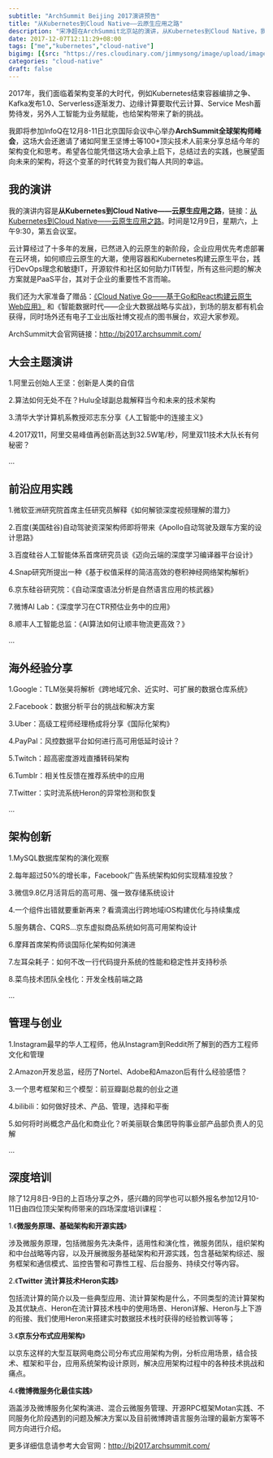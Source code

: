 ```yaml
---
subtitle: "ArchSummit Beijing 2017演讲预告"
title: "从Kubernetes到Cloud Native——云原生应用之路"
description: "宋净超在ArchSummit北京站的演讲，从Kubernetes到Cloud Native，我的云原生应用之路"
date: 2017-12-07T12:11:29+08:00
tags: ["me","kubernetes","cloud-native"]
bigimg: [{src: "https://res.cloudinary.com/jimmysong/image/upload/images/beijing-national-conversation-center.jpg", desc: "北京国家会议中心"}]
categories: "cloud-native"
draft: false
---
```


2017年，我们面临着架构变革的大时代，例如Kubernetes结束容器编排之争、Kafka发布1.0、Serverless逐渐发力、边缘计算要取代云计算、Service Mesh蓄势待发，另外人工智能为业务赋能，也给架构带来了新的挑战。

我即将参加InfoQ在12月8-11日北京国际会议中心举办**ArchSummit全球架构师峰会**，这场大会还邀请了诸如阿里王坚博士等100+顶尖技术人前来分享总结今年的架构变化和思考。希望各位能凭借这场大会承上启下，总结过去的实践，也展望面向未来的架构，将这个变革的时代转变为我们每人共同的幸运。

## 我的演讲

我的演讲内容是**从Kubernetes到Cloud Native——云原生应用之路**，链接：[从Kubernetes到Cloud Native——云原生应用之路](http://bj2017.archsummit.com/presentation/306)。时间是12月9日，星期六，上午9:30，第五会议室。

云计算经过了十多年的发展，已然进入的云原生的新阶段，企业应用优先考虑部署在云环境，如何顺应云原生的大潮，使用容器和Kubernetes构建云原生平台，践行DevOps理念和敏捷IT，开源软件和社区如何助力IT转型，所有这些问题的解决方案就是PaaS平台，其对于企业的重要性不言而喻。

我们还为大家准备了赠品：[《Cloud Native Go——基于Go和React构建云原生Web应用》](https://jimmysong.io/cloud-native-go/) 和《智能数据时代——企业大数据战略与实战》，到场的朋友都有机会获得，同时场外还有电子工业出版社博文视点的图书展台，欢迎大家参观。

ArchSummit大会官网链接：http://bj2017.archsummit.com/

## 大会主题演讲

1.阿里云创始人王坚：创新是人类的自信 

2.算法如何无处不在？Hulu全球副总裁解释当今和未来的技术架构

3.清华大学计算机系教授邓志东分享《人工智能中的连接主义》

4.2017双11，阿里交易峰值再创新高达到32.5W笔/秒，阿里双11技术大队长有何秘密？

...

## 前沿应用实践

1.微软亚洲研究院首席主任研究员解释《如何解锁深度视频理解的潜力》

2.百度(美国硅谷)自动驾驶资深架构师即将带来《Apollo自动驾驶及跟车方案的设计思路》 

3.百度硅谷人工智能体系首席研究员谈《迈向云端的深度学习编译器平台设计》

4.Snap研究所提出一种《基于权值采样的简洁高效的卷积神经网络架构解析》

6.京东硅谷研究院：《自动深度语法分析是自然语言应用的核武器》

7.微博AI Lab：《深度学习在CTR预估业务中的应用》

8.顺丰人工智能总监：《AI算法如何让顺丰物流更高效？》

...

## 海外经验分享

1.Google：TLM张昊将解析《跨地域冗余、近实时、可扩展的数据仓库系统》 

2.Facebook：数据分析平台的挑战和解决方案

3.Uber：高级工程师经理杨成将分享《国际化架构》

4.PayPal：风控数据平台如何进行高可用低延时设计？

5.Twitch：超高密度游戏直播转码架构

6.Tumblr：相关性反馈在推荐系统中的应用

7.Twitter：实时流系统Heron的异常检测和恢复

...

## 架构创新

1.MySQL数据库架构的演化观察

2.每年超过50%的增长率，Facebook广告系统架构如何实现精准投放？

3.微信9.8亿月活背后的高可用、强一致存储系统设计

4.一个组件出错就要重新再来？看滴滴出行跨地域iOS构建优化与持续集成

5.服务耦合、CQRS...京东虚拟商品系统如何高可用架构设计

6.摩拜首席架构师谈国际化架构如何演进

7.左耳朵耗子：如何不改一行代码提升系统的性能和稳定性并支持秒杀

8.菜鸟技术团队全栈化：开发全栈前端之路

... 

## 管理与创业

1.Instagram最早的华人工程师，他从Instagram到Reddit所了解到的西方工程师文化和管理

2.Amazon开发总监，经历了Nortel、Adobe和Amazon后有什么经验感悟？

3.一个思考框架和三个模型：前豆瓣副总裁的创业之道 

4.bilibili：如何做好技术、产品、管理，选择和平衡 

5.如何将时尚概念产品化和商业化？听美丽联合集团导购事业部产品部负责人的见解

... 

## 深度培训

除了12月8日-9日的上百场分享之外，感兴趣的同学也可以额外报名参加12月10-11日由四位顶尖架构师带来的四场深度培训课程： 

 1.《**微服务原理、基础架构和开源实践**》 

涉及微服务原理，包括微服务先决条件，适用性和演化性，微服务团队，组织架构和中台战略等内容，以及开展微服务基础架构和开源实践，包含基础架构综述、服务框架和通信模式、监控告警和可靠性工程、后台服务、持续交付等内容。

 2.《**Twitter 流计算技术Heron实践**》 

包括流计算的简介以及一些典型应用、流计算架构是什么，不同类型的流计算架构及其优缺点、Heron在流计算技术栈中的使用场景、Heron详解、Heron与上下游的衔接、我们使用Heron来搭建实时数据技术栈时获得的经验教训等等；

 3.《**京东分布式应用架构**》

以京东这样的大型互联网电商公司分布式应用架构为例，分析应用场景，结合技术、框架和平台，应用系统架构设计原则，解决应用架构过程中的各种技术挑战和痛点。

 4.《**微博微服务化最佳实践**》

 

涵盖涉及微博服务化架构演进、混合云微服务管理、开源RPC框架Motan实践、不同服务化阶段遇到的问题及解决方案以及目前微博跨语言服务治理的最新方案等不同方向进行介绍。

 更多详细信息请参考大会官网：http://bj2017.archsummit.com/